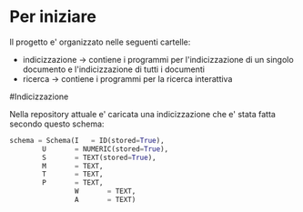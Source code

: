 # Per iniziare

Il progetto e' organizzato nelle seguenti cartelle:
* indicizzazione -> contiene i programmi per l'indicizzazione di un singolo documento e l'indicizzazione di tutti i documenti
* ricerca -> contiene i programmi per la ricerca interattiva

#Indicizzazione

Nella repository attuale e' caricata una indicizzazione che e' stata fatta secondo questo schema:

```python
schema = Schema(I 	= ID(stored=True),
		U      	= NUMERIC(stored=True),
		S      	= TEXT(stored=True),
		M      	= TEXT,
		T      	= TEXT,
		P      	= TEXT,
                W      	= TEXT,
                A      	= TEXT)

```
